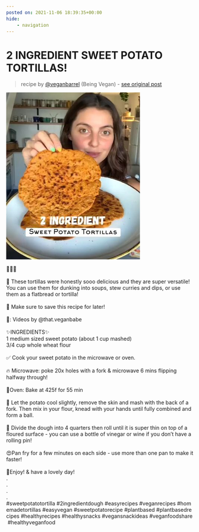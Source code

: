 ```yaml
---
posted on: 2021-11-06 18:39:35+00:00
hide:
    - navigation
---
```


# 2 INGREDIENT SWEET POTATO TORTILLAS! 

> recipe by [@veganbarrel](https://www.instagram.com/veganbarrel/) 
(Being Vegan) - [see original post](https://instagram.com/p/CV8dv39qGlA)

![](../img/veganbarrel_06-11-2021_1811.png)

🎉🍠🌱\
\
🤤 These tortillas were honestly sooo delicious and they are super versatile! You can use them for dunking into soups, stew curries and dips, or use them as a flatbread or tortilla!\
\
🔖 Make sure to save this recipe for later!\
\
📸: Videos by @that.veganbabe\
\
✨INGREDIENTS✨\
1 medium sized sweet potato (about 1 cup mashed)\
3/4 cup whole wheat flour\
\
✅ Cook your sweet potato in the microwave or oven.\
\
🔥 Microwave: poke 20x holes with a fork & microwave 6 mins flipping halfway through!\
\
🙌Oven: Bake at 425f for 55 min\
\
🥄 Let the potato cool slightly, remove the skin and mash with the back of a fork. Then mix in your flour, knead with your hands until fully combined and form a ball.\
\
🔪 Divide the dough into 4 quarters then roll until it is super thin on top of a floured surface - you can use a bottle of vinegar or wine if you don’t have a rolling pin!\
\
😍Pan fry for a few minutes on each side - use more than one pan to make it faster!\
\
💜Enjoy! & have a lovely day!\
.\
.\
.\
.\
\#sweetpotatotortilla \#2ingredientdough \#easyrecipes \#veganrecipes \#homemadetortillas \#easyvegan \#sweetpotatorecipe \#plantbased \#plantbasedrecipes \#healthyrecipes \#healthysnacks \#vegansnackideas \#veganfoodshare \#healthyveganfood 